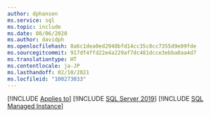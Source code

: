 ```yaml
---
author: dphansen
ms.service: sql
ms.topic: include
ms.date: 08/06/2020
ms.author: davidph
ms.openlocfilehash: 8a6c1dea0ed2948bfd14cc35c8cc7355d9e09fde
ms.sourcegitcommit: 917df4ffd22e4a229af7dc481dcce3ebba0aa4d7
ms.translationtype: HT
ms.contentlocale: ja-JP
ms.lasthandoff: 02/10/2021
ms.locfileid: "100273033"
---
```

[!INCLUDE [Applies to](../../includes/applies-md.md)] [!INCLUDE [SQL Server 2019](_ss2019.md)] [!INCLUDE [SQL Managed Instance](../../includes/applies-to-version/_asdbmi.md)]
